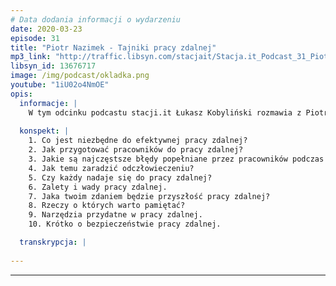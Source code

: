 ```yaml
---
# Data dodania informacji o wydarzeniu
date: 2020-03-23
episode: 31
title: "Piotr Nazimek - Tajniki pracy zdalnej"
mp3_link: "http://traffic.libsyn.com/stacjait/Stacja.it_Podcast_31_Piotr_Nazimek_Tajniki_pracy_zdalnej.mp3"
libsyn_id: 13676717
image: /img/podcast/okladka.png
youtube: "1iU02o4NmOE"
opis:
  informacje: |
    W tym odcinku podcastu stacji.it Łukasz Kobyliński rozmawia z Piotrem Nazimkiem. Tematem odcinka jest praca zdalna, która w dzisiejszych czasach powoli staje się normą. Co ważne ten odcinek, również w całości powstał zdalnie. 
    
  konspekt: |
    1. Co jest niezbędne do efektywnej pracy zdalnej?
    2. Jak przygotować pracowników do pracy zdalnej?
    3. Jakie są najczęstsze błędy popełniane przez pracowników podczas pracy zdalnej?
    4. Jak temu zaradzić odczłowieczeniu? 
    5. Czy każdy nadaje się do pracy zdalnej?
    6. Zalety i wady pracy zdalnej.
    7. Jaka twoim zdaniem będzie przyszłość pracy zdalnej?
    8. Rzeczy o których warto pamiętać?
    9. Narzędzia przydatne w pracy zdalnej. 
    10. Krótko o bezpieczeństwie pracy zdalnej.

  transkrypcja: | 
    
---
```



















  
---

